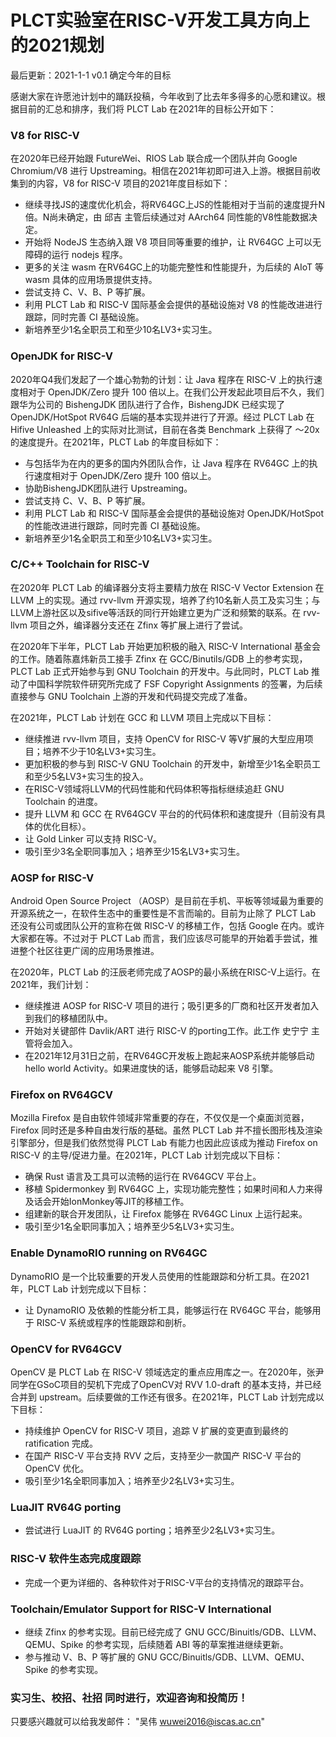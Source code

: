 # PLCT实验室在RISC-V开发工具方向上的2021规划

最后更新：2021-1-1 v0.1 确定今年的目标

感谢大家在许愿池计划中的踊跃投稿，今年收到了比去年多得多的心愿和建议。根据目前的汇总和排序，我们将 PLCT Lab 在2021年的目标公开如下：

### V8 for RISC-V

在2020年已经开始跟 FutureWei、RIOS Lab 联合成一个团队并向 Google Chromium/V8 进行 Upstreaming。相信在2021年初即可进入上游。根据目前收集到的内容，V8 for RISC-V 项目的2021年度目标如下：

- 继续寻找JS的速度优化机会，将RV64GC上JS的性能相对于当前的速度提升N倍。N尚未确定，由 邱吉 主管后续通过对 AArch64 同性能的V8性能数据决定。
- 开始将 NodeJS 生态纳入跟 V8 项目同等重要的维护，让 RV64GC 上可以无障碍的运行 nodejs 程序。
- 更多的关注 wasm 在RV64GC上的功能完整性和性能提升，为后续的 AIoT 等 wasm 具体的应用场景提供支持。
- 尝试支持 C、V、B、P 等扩展。
- 利用 PLCT Lab 和 RISC-V 国际基金会提供的基础设施对 V8 的性能改进进行跟踪，同时完善 CI 基础设施。
- 新培养至少1名全职员工和至少10名LV3+实习生。

### OpenJDK for RISC-V

2020年Q4我们发起了一个雄心勃勃的计划：让 Java 程序在 RISC-V 上的执行速度相对于 OpenJDK/Zero 提升 100 倍以上。在我们公开发起此项目后不久，我们跟华为公司的 BishengJDK 团队进行了合作，BishengJDK 已经实现了 OpenJDK/HotSpot RV64G 后端的基本实现并进行了开源。经过 PLCT Lab 在 Hifive Unleashed 上的实际对比测试，目前在各类 Benchmark 上获得了 ～20x 的速度提升。在2021年，PLCT Lab 的年度目标如下：

- 与包括华为在内的更多的国内外团队合作，让 Java 程序在 RV64GC 上的执行速度相对于 OpenJDK/Zero 提升 100 倍以上。
- 协助BishengJDK团队进行 Upstreaming。
- 尝试支持 C、V、B、P 等扩展。
- 利用 PLCT Lab 和 RISC-V 国际基金会提供的基础设施对 OpenJDK/HotSpot 的性能改进进行跟踪，同时完善 CI 基础设施。
- 新培养至少1名全职员工和至少10名LV3+实习生。

### C/C++ Toolchain for RISC-V

在2020年 PLCT Lab 的编译器分支将主要精力放在 RISC-V Vector Extension 在 LLVM 上的实现。通过 rvv-llvm 开源实现，培养了约10名新人员工及实习生；与LLVM上游社区以及sifive等活跃的同行开始建立更为广泛和频繁的联系。在 rvv-llvm 项目之外，编译器分支还在 Zfinx 等扩展上进行了尝试。

在2020年下半年，PLCT Lab 开始更加积极的融入 RISC-V International 基金会的工作。随着陈嘉炜新员工接手 Zfinx 在 GCC/Binutils/GDB 上的参考实现，PLCT Lab 正式开始参与到 GNU Toolchain 的开发中。与此同时，PLCT Lab 推动了中国科学院软件研究所完成了 FSF Copyright Assignments 的签署，为后续直接参与 GNU Toolchain 上游的开发和代码提交完成了准备。

在2021年，PLCT Lab 计划在 GCC 和 LLVM 项目上完成以下目标：

- 继续推进 rvv-llvm 项目，支持 OpenCV for RISC-V 等V扩展的大型应用项目；培养不少于10名LV3+实习生。
- 更加积极的参与到 RISC-V GNU Toolchain 的开发中，新增至少1名全职员工和至少5名LV3+实习生的投入。
- 在RISC-V领域将LLVM的代码性能和代码体积等指标继续追赶 GNU Toolchain 的进度。
- 提升 LLVM 和 GCC 在 RV64GCV 平台的的代码体积和速度提升（目前没有具体的优化目标）。
- 让 Gold Linker 可以支持 RISC-V。
- 吸引至少3名全职同事加入；培养至少15名LV3+实习生。

### AOSP for RISC-V

Android Open Source Project （AOSP）是目前在手机、平板等领域最为重要的开源系统之一，在软件生态中的重要性是不言而喻的。目前为止除了 PLCT Lab 还没有公司或团队公开的宣称在做 RISC-V 的移植工作，包括 Google 在内。或许大家都在等。不过对于 PLCT Lab 而言，我们应该尽可能早的开始着手尝试，推进整个社区往更广阔的应用场景推进。

在2020年，PLCT Lab 的汪辰老师完成了AOSP的最小系统在RISC-V上运行。在2021年，我们计划：

- 继续推进 AOSP for RISC-V 项目的进行；吸引更多的厂商和社区开发者加入到我们的移植团队中。
- 开始对关键部件 Davlik/ART 进行 RISC-V 的porting工作。此工作 史宁宁 主管将会加入。
- 在2021年12月31日之前，在RV64GC开发板上跑起来AOSP系统并能够启动 hello world Activity。如果进度快的话，能够启动起来 V8 引擎。

### Firefox on RV64GCV

Mozilla Firefox 是自由软件领域非常重要的存在，不仅仅是一个桌面浏览器，Firefox 同时还是多种自由发行版的基础。虽然 PLCT Lab 并不擅长图形栈及渲染引擎部分，但是我们依然觉得 PLCT Lab 有能力也因此应该成为推动 Firefox on RISC-V 的主导/促进力量。在2021年，PLCT Lab 计划完成以下目标：

- 确保 Rust 语言及工具可以流畅的运行在 RV64GCV 平台上。
- 移植 Spidermonkey 到 RV64GC 上，实现功能完整性；如果时间和人力来得及话会开始IonMonkey等JIT的移植工作。
- 组建新的联合开发团队，让 Firefox 能够在 RV64GC Linux 上运行起来。
- 吸引至少1名全职同事加入；培养至少5名LV3+实习生。

### Enable DynamoRIO running on RV64GC

DynamoRIO 是一个比较重要的开发人员使用的性能跟踪和分析工具。在2021年，PLCT Lab 计划完成以下目标：

- 让 DynamoRIO 及依赖的性能分析工具，能够运行在 RV64GC 平台，能够用于 RISC-V 系统或程序的性能跟踪和剖析。

### OpenCV for RV64GCV

OpenCV 是 PLCT Lab 在 RISC-V 领域选定的重点应用库之一。在2020年，张尹同学在GSoC项目的契机下完成了OpenCV对 RVV 1.0-draft 的基本支持，并已经合并到 upstream。后续要做的工作还有很多。在2021年，PLCT Lab 计划完成以下目标：

- 持续维护 OpenCV for RISC-V 项目，追踪 V 扩展的变更直到最终的 ratification 完成。
- 在国产 RISC-V 平台支持 RVV 之后，支持至少一款国产 RISC-V 平台的 OpenCV 优化。
- 吸引至少1名全职同事加入；培养至少2名LV3+实习生。

### LuaJIT RV64G porting

- 尝试进行 LuaJIT 的 RV64G porting；培养至少2名LV3+实习生。

### RISC-V 软件生态完成度跟踪

- 完成一个更为详细的、各种软件对于RISC-V平台的支持情况的跟踪平台。

### Toolchain/Emulator Support for RISC-V International

- 继续 Zfinx 的参考实现。目前已经完成了 GNU GCC/Binuitls/GDB、LLVM、QEMU、Spike 的参考实现，后续随着 ABI 等的草案推进继续更新。
- 参与推动 V、B、P 等扩展的 GNU GCC/Binuitls/GDB、LLVM、QEMU、Spike 的参考实现。

### 实习生、校招、社招 同时进行，欢迎咨询和投简历！

只要感兴趣就可以给我发邮件： "吴伟 <wuwei2016@iscas.ac.cn>"
